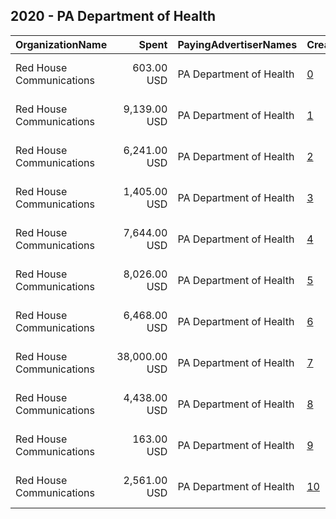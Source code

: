 ## 2020 - PA Department of Health 
|OrganizationName|Spent|PayingAdvertiserNames|CreativeUrls|Impressions|Genders|AgeBrackets|CountryCodes|BillingAddresses|CandidateBallotInformation|
|:---|---:|:---|:---|---:|:---|:---|:---|:---|:---|
|Red House Communications|603.00 USD|PA Department of Health|[0](https://www.snap.com/political-ads/asset/f133d353bcc9a832e4e68ba508c822b6d5ec5ab5db9c9e2f946fc0222847fc5e?mediaType=jpg)|137,677||18+|united states|"1908 Sarah Street ,Pittsburgh ,15203,US"||
|Red House Communications|9,139.00 USD|PA Department of Health|[1](https://www.snap.com/political-ads/asset/f133d353bcc9a832e4e68ba508c822b6d5ec5ab5db9c9e2f946fc0222847fc5e?mediaType=jpg)|2,848,396||18+|united states|"1908 Sarah Street ,Pittsburgh ,15203,US"||
|Red House Communications|6,241.00 USD|PA Department of Health|[2](https://www.snap.com/political-ads/asset/252e861207614036cfca48a3887195053144a66eadb5cb7fc1d745d9b3c418f9?mediaType=mp4)|3,770,934||30-|united states|"1908 Sarah Street ,Pittsburgh ,15203,US"||
|Red House Communications|1,405.00 USD|PA Department of Health|[3](https://www.snap.com/political-ads/asset/9d0ef170494ba60dc6b36eb9d3eca0e3a3c343ac26932e8ae5e113e2319a84fd?mediaType=png)|1,415,555|||united states|"1908 Sarah Street ,Pittsburgh ,15203,US"||
|Red House Communications|7,644.00 USD|PA Department of Health|[4](https://www.snap.com/political-ads/asset/9fd86c2bb7433e2b25911fd0c6c5f8514eb347d92dc5c83fee463187544cc3b7?mediaType=jpeg)|3,162,742||18+|united states|"1908 Sarah Street ,Pittsburgh ,15203,US"||
|Red House Communications|8,026.00 USD|PA Department of Health|[5](https://www.snap.com/political-ads/asset/491f24a3a16a0ce50b9a409392452e446fd41b9e0dd3fb1a4253683396544f10?mediaType=mp4)|5,069,183||30-|united states|"1908 Sarah Street ,Pittsburgh ,15203,US"||
|Red House Communications|6,468.00 USD|PA Department of Health|[6](https://www.snap.com/political-ads/asset/1b7c5e32e7db30d256ea135fc481f7d6a272eb8f8218bc0c485969de18216df1?mediaType=mp4)|3,760,598||30-|united states|"1908 Sarah Street ,Pittsburgh ,15203,US"||
|Red House Communications|38,000.00 USD|PA Department of Health|[7](https://www.snap.com/political-ads/asset/59bb136cfba374b87639cdac0bd7000bb689113f6f07bca571bcefa8422b9746?mediaType=mp4)|26,596,765||24-|united states|"1908 Sarah Street ,Pittsburgh ,15203,US"||
|Red House Communications|4,438.00 USD|PA Department of Health|[8](https://www.snap.com/political-ads/asset/b00cd9ddb4ebd456f30b1f82766991bf784a5daf4ddf0e05e0e07af9075d4c87?mediaType=jpg)|2,849,020|||united states|"1908 Sarah Street ,Pittsburgh ,15203,US"||
|Red House Communications|163.00 USD|PA Department of Health|[9](https://www.snap.com/political-ads/asset/b9bae34370deddcbbb8edde28067ef7e482f989dca6986d27f67f7ada07bf350?mediaType=jpg)|73,391||18+|united states|"1908 Sarah Street ,Pittsburgh ,15203,US"||
|Red House Communications|2,561.00 USD|PA Department of Health|[10](https://www.snap.com/political-ads/asset/b00cd9ddb4ebd456f30b1f82766991bf784a5daf4ddf0e05e0e07af9075d4c87?mediaType=jpg)|1,580,829|||united states|"1908 Sarah Street ,Pittsburgh ,15203,US"||
